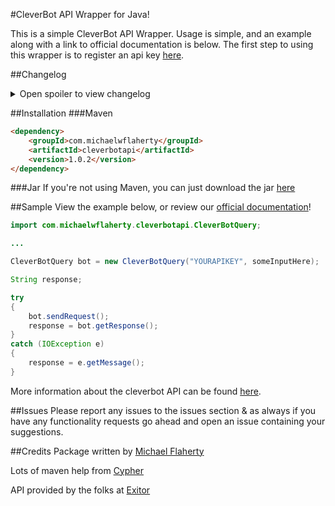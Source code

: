 #CleverBot API Wrapper for Java!

This is a simple CleverBot API Wrapper. Usage is simple, and an example along with a link to official documentation is below. The first step to using this wrapper is to register an api key [here](http://www.cleverbot.com/api).

##Changelog

<details> 
  <summary>Open spoiler to view changelog </summary>
###1.0.2
- Added support for javadocs.
- Created [official documentation page](http://www.cleverbotapi.michaelwflaherty.com/).
- Adjusted integer parsing location in the setRandomNumber method.

###1.0.1
- Fixed empty maven build error (Issue #1).

###1.0.0
- Initial release.
</details>


##Installation
###Maven
```html
<dependency>
    <groupId>com.michaelwflaherty</groupId>
    <artifactId>cleverbotapi</artifactId>
    <version>1.0.2</version>
</dependency>
```
###Jar
If you're not using Maven, you can just download the jar [here](http://repo1.maven.org/maven2/com/michaelwflaherty/cleverbotapi/1.0.2/cleverbotapi-1.0.2.jar)


##Sample
View the example below, or review our [official documentation](http://cleverbotapi.michaelwflaherty.com)!
```java
import com.michaelwflaherty.cleverbotapi.CleverBotQuery;

...

CleverBotQuery bot = new CleverBotQuery("YOURAPIKEY", someInputHere);

String response;

try
{
    bot.sendRequest();
    response = bot.getResponse();
}
catch (IOException e)
{
    response = e.getMessage();
}
```

More information about the cleverbot API can be found [here](http://cleverbot.com/api). 

##Issues
Please report any issues to the issues section & as always if you have any functionality requests go ahead and open an issue containing your suggestions.

##Credits
Package written by [Michael Flaherty](http://michaelwflaherty.com/)

Lots of maven help from [Cypher](https://github.com/scriptkittie)

API provided by the folks at [Exitor](https://www.existor.com/)

